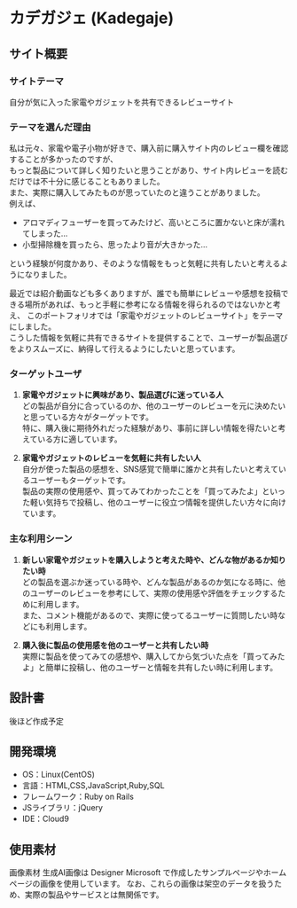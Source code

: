 # カデガジェ (Kadegaje)

## サイト概要

### サイトテーマ
自分が気に入った家電やガジェットを共有できるレビューサイト

### テーマを選んだ理由
私は元々、家電や電子小物が好きで、購入前に購入サイト内のレビュー欄を確認することが多かったのですが、  
もっと製品について詳しく知りたいと思うことがあり、サイト内レビューを読むだけでは不十分に感じることもありました。  
また、実際に購入してみたものが思っていたのと違うことがありました。  
例えば、  
- アロマディフューザーを買ってみたけど、高いところに置かないと床が濡れてしまった...  
- 小型掃除機を買ったら、思ったより音が大きかった...

という経験が何度かあり、そのような情報をもっと気軽に共有したいと考えるようになりました。  

最近では紹介動画なども多くありますが、誰でも簡単にレビューや感想を投稿できる場所があれば、もっと手軽に参考になる情報を得られるのではないかと考え、
このポートフォリオでは「家電やガジェットのレビューサイト」をテーマにしました。  
こうした情報を気軽に共有できるサイトを提供することで、ユーザーが製品選びをよりスムーズに、納得して行えるようにしたいと思っています。

### ターゲットユーザ
1. **家電やガジェットに興味があり、製品選びに迷っている人**  
どの製品が自分に合っているのか、他のユーザーのレビューを元に決めたいと思っている方々がターゲットです。  
特に、購入後に期待外れだった経験があり、事前に詳しい情報を得たいと考えている方に適しています。

2. **家電やガジェットのレビューを気軽に共有したい人**  
自分が使った製品の感想を、SNS感覚で簡単に誰かと共有したいと考えているユーザーもターゲットです。  
製品の実際の使用感や、買ってみてわかったことを「買ってみたよ」といった軽い気持ちで投稿し、他のユーザーに役立つ情報を提供したい方々に向けています。

### 主な利用シーン
1. **新しい家電やガジェットを購入しようと考えた時や、どんな物があるか知りたい時**  
どの製品を選ぶか迷っている時や、どんな製品があるのか気になる時に、他のユーザーのレビューを参考にして、実際の使用感や評価をチェックするために利用します。  
また、コメント機能があるので、実際に使ってるユーザーに質問したい時などにも利用します。

2. **購入後に製品の使用感を他のユーザーと共有したい時**  
実際に製品を使ってみての感想や、購入してから気づいた点を「買ってみたよ」と簡単に投稿し、他のユーザーと情報を共有したい時に利用します。

## 設計書
後ほど作成予定
​
## 開発環境
- OS：Linux(CentOS)
- 言語：HTML,CSS,JavaScript,Ruby,SQL
- フレームワーク：Ruby on Rails
- JSライブラリ：jQuery
- IDE：Cloud9
​
## 使用素材
画像素材
生成AI画像は Designer Microsoft で作成したサンプルページやホームページの画像を使用しています。
なお、これらの画像は架空のデータを扱うため、実際の製品やサービスとは無関係です。

